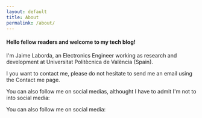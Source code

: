 ```yaml
---
layout: default
title: About
permalink: /about/
---
```

#### Hello fellow readers and welcome to my tech blog!

I'm Jaime Laborda, an Electronics Engineer working as research and development at Universitat Politècnica de València (Spain). 

I  you want to contact me, please do not hesitate to send me an email using the Contact me page.

You can also follow me on social medias, althought I have to admit I'm not to into social media:

<p>
You can also follow me on social media:  <br>
<a href="http://github.com/alainpham">
			<i class="fa fa-github fa-3x"></i></a>
	<a href="http://www.linkedin.com/in/alainpham">
			<i class="fa fa-linkedin-square fa-3x"></i></a>
	<a href="https://twitter.com/koint">
			<i class="fa fa-twitter fa-3x"></i></a>
</p>